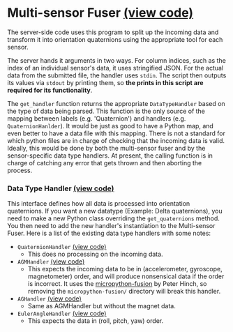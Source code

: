 # Multi-sensor Fuser [(view code)](https://github.com/jpiland16/hmv_test/blob/master/src/server_side/python_programs/multi_sensor_fuser_obj.py)
The server-side code uses this program to split up the incoming data and transform it into orientation quaternions using the appropriate tool for each sensor.

The server hands it arguments in two ways. For column indices, such as the index of an individual sensor's data, it uses stringified JSON. For the actual data from the submitted file, the handler uses `stdin`.
The script then outputs its values via `stdout` by printing them, so **the prints in this script are required for its functionality**.

The `get_handler` function returns the appropriate `DataTypeHandler` based on the type of data being parsed. This function is the only source of the mapping between labels (e.g. 'Quaternion') and handlers (e.g. `QuaternionHanlder`).
It would be just as good to have a Python map, and even better to have a data file with this mapping. There is not a standard for which python files are in charge of checking that the incoming data is valid. Ideally,
this would be done by both the multi-sensor fuser and by the sensor-specific data type handlers. At present, the calling function is in charge of catching any error that gets thrown and then aborting the process.

### Data Type Handler [(view code)](https://github.com/jpiland16/hmv_test/blob/master/src/server_side/python_programs/datatype_handlers/DatatypeHandler.py)
This interface defines how all data is processed into orientation quaternions. If you want a new datatype (Example: Delta quaternions), you need to make a new Python class overriding the `get_quaternions` method.
You then need to add the new handler's instantiation to the Multi-sensor Fuser.
Here is a list of the existing data type handlers with some notes:
- `QuaternionHandler` [(view code)](https://github.com/jpiland16/hmv_test/blob/master/src/server_side/python_programs/datatype_handlers/QuaternionHandler.py)
  - This does no processing on the incoming data.
- `AGMHandler` [(view code)](https://github.com/jpiland16/hmv_test/blob/master/src/server_side/python_programs/datatype_handlers/AccGyroMagnetHandler.py)
  - This expects the incoming data to be in (accelerometer, gyroscope, magnetometer) order, and will produce nonsensical data if the order is incorrect. It uses the [micropython-fusion](https://github.com/micropython-IMU/micropython-fusion]) by Peter Hinch, so removing the `micropython-fusion/` directory will break this handler.
- `AGHandler` [(view code)](https://github.com/jpiland16/hmv_test/blob/master/src/server_side/python_programs/datatype_handlers/AccGyroHandler.py)
  - Same as AGMHandler but without the magnet data.
- `EulerAngleHandler` [(view code)](https://github.com/jpiland16/hmv_test/blob/master/src/server_side/python_programs/datatype_handlers/EulerAngleHandler.py)
  - This expects the data in (roll, pitch, yaw) order.
